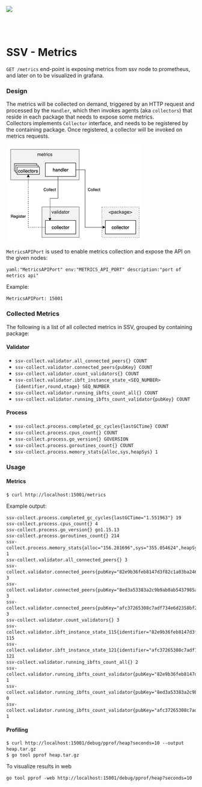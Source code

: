 [<img src="../docs/resources/bloxstaking_header_image.png" >](https://www.bloxstaking.com/)

<br>
<br>


# SSV - Metrics

`GET /metrics` end-point is exposing metrics from ssv node to prometheus, and later on to be visualized in grafana.

### Design

The metrics will be collected on demand, triggered by an HTTP request and processed by the `Handler`,
which then invokes agents (aka `collectors`) that reside in each package that needs to expose some metrics. \
Collectors implements `Collector` interface, and needs to be registered by the containing package.
Once registered, a collector will be invoked on metrics requests.

<img src="../docs/resources/metrics-collector.png" >

`MetricsAPIPort` is used to enable metrics collection and expose the API on the given nodes: 

```
yaml:"MetricsAPIPort" env:"METRICS_API_PORT" description:"port of metrics api"
```

Example:
```
MetricsAPIPort: 15001
```

### Collected Metrics

The following is a list of all collected metrics in SSV, grouped by containing package:

#### Validator

* `ssv-collect.validator.all_connected_peers{} COUNT`
* `ssv-collect.validator.connected_peers{pubKey} COUNT`
* `ssv-collect.validator.count_validators{} COUNT`
* `ssv-collect.validator.ibft_instance_state_<SEQ_NUMBER>{identifier,round,stage} SEQ_NUMBER`
* `ssv-collect.validator.running_ibfts_count_all{} COUNT`
* `ssv-collect.validator.running_ibfts_count_validator{pubKey} COUNT`

#### Process

* `ssv-collect.process.completed_gc_cycles{lastGCTime} COUNT`
* `ssv-collect.process.cpus_count{} COUNT`
* `ssv-collect.process.go_version{} GOVERSION`
* `ssv-collect.process.goroutines_count{} COUNT`
* `ssv-collect.process.memory_stats{alloc,sys,heapSys} 1`

### Usage

#### Metrics

```shell
$ curl http://localhost:15001/metrics
```

Example output:

```
ssv-collect.process.completed_gc_cycles{lastGCTime="1.551963"} 19
ssv-collect.process.cpus_count{} 4
ssv-collect.process.go_version{} go1.15.13
ssv-collect.process.goroutines_count{} 214
ssv-collect.process.memory_stats{alloc="156.281696",sys="355.054624",heapSys="329.187328"} 1
ssv-collect.validator.all_connected_peers{} 3
ssv-collect.validator.connected_peers{pubKey="82e9b36feb8147d3f82c1a03ba246d4a63ac1ce0b1dabbb6991940a06401ab46fb4afbf971a3c145fdad2d4bddd30e12"} 3
ssv-collect.validator.connected_peers{pubKey="8ed3a53383a2c9b9ab0ab5437985ac443a8d50bf50b5f69eeaf9850285aeaad703beff14e3d15b4e6b5702f446a97db4"} 3
ssv-collect.validator.connected_peers{pubKey="afc37265308c7adf734e6d2358bf2458943ee4b2c8598f115c434ea801f13dfa4706efde6c468b0979372d9cd61b14f7"} 3
ssv-collect.validator.count_validators{} 3
ssv-collect.validator.ibft_instance_state_115{identifier="82e9b36feb8147d3f82c1a03ba246d4a63ac1ce0b1dabbb6991940a06401ab46fb4afbf971a3c145fdad2d4bddd30e12_ATTESTER",stage="Prepare",round="2"} 115
ssv-collect.validator.ibft_instance_state_121{identifier="afc37265308c7adf734e6d2358bf2458943ee4b2c8598f115c434ea801f13dfa4706efde6c468b0979372d9cd61b14f7_ATTESTER",stage="Prepare",round="1"} 121
ssv-collect.validator.running_ibfts_count_all{} 2
ssv-collect.validator.running_ibfts_count_validator{pubKey="82e9b36feb8147d3f82c1a03ba246d4a63ac1ce0b1dabbb6991940a06401ab46fb4afbf971a3c145fdad2d4bddd30e12"} 1
ssv-collect.validator.running_ibfts_count_validator{pubKey="8ed3a53383a2c9b9ab0ab5437985ac443a8d50bf50b5f69eeaf9850285aeaad703beff14e3d15b4e6b5702f446a97db4"} 0
ssv-collect.validator.running_ibfts_count_validator{pubKey="afc37265308c7adf734e6d2358bf2458943ee4b2c8598f115c434ea801f13dfa4706efde6c468b0979372d9cd61b14f7"} 1
```


#### Profiling

```shell
$ curl http://localhost:15001/debug/pprof/heap?seconds=10 --output heap.tar.gz
$ go tool pprof heap.tar.gz
```

To visualize results in web
```shell
go tool pprof -web http://localhost:15001/debug/pprof/heap?seconds=10
```